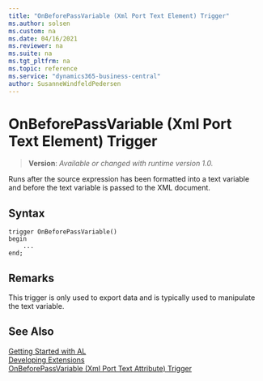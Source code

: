 ```yaml
---
title: "OnBeforePassVariable (Xml Port Text Element) Trigger"
ms.author: solsen
ms.custom: na
ms.date: 04/16/2021
ms.reviewer: na
ms.suite: na
ms.tgt_pltfrm: na
ms.topic: reference
ms.service: "dynamics365-business-central"
author: SusanneWindfeldPedersen
---
```

[//]: # (START>DO_NOT_EDIT)
[//]: # (IMPORTANT:Do not edit any of the content between here and the END>DO_NOT_EDIT.)
[//]: # (Any modifications should be made in the .xml files in the ModernDev repo.)

# OnBeforePassVariable (Xml Port Text Element) Trigger
> **Version**: _Available or changed with runtime version 1.0._

Runs after the source expression has been formatted into a text variable and before the text variable is passed to the XML document.


## Syntax
```
trigger OnBeforePassVariable()
begin
    ...
end;
```



[//]: # (IMPORTANT: END>DO_NOT_EDIT)

## Remarks  
 This trigger is only used to export data and is typically used to manipulate the text variable.  

## See Also  
[Getting Started with AL](../../devenv-get-started.md)  
[Developing Extensions](../../devenv-dev-overview.md)  
[OnBeforePassVariable (Xml Port Text Attribute) Trigger](../xmlporttextattribute/devenv-onbeforepassvariable-xmlporttextattribute-trigger.md)
